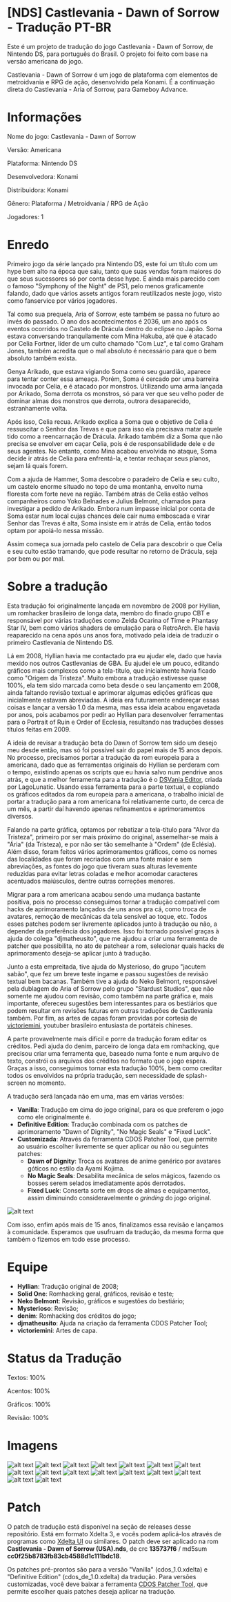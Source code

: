 # [NDS] Castlevania - Dawn of Sorrow - Tradução PT-BR

Este é um projeto de tradução do jogo Castlevania - Dawn of Sorrow, de Nintendo DS, para português do Brasil. O projeto foi feito com base na versão americana do jogo.

Castlevania - Dawn of Sorrow é um jogo de plataforma com elementos de metroidvania e RPG de ação, desenvolvido pela Konami. É a continuação direta do Castlevania - Aria of Sorrow, para Gameboy Advance.

# Informações

Nome do jogo: Castlevania - Dawn of Sorrow

Versão: Americana

Plataforma: Nintendo DS

Desenvolvedora: Konami

Distribuidora: Konami

Gênero: Plataforma / Metroidvania / RPG de Ação

Jogadores: 1

# Enredo

Primeiro jogo da série lançado pra Nintendo DS, este foi um título com um hype bem alto na época que saiu, tanto que suas vendas foram maiores do que seus sucessores só por conta desse hype. É ainda mais parecido com o famoso "Symphony of the Night" de PS1, pelo menos graficamente falando, dado que vários assets antigos foram reutilizados neste jogo, visto como fanservice por vários jogadores.

Tal como sua prequela, Aria of Sorrow, este também se passa no futuro ao invés do passado. O ano dos acontecimentos é 2036, um ano após os eventos ocorridos no Castelo de Drácula dentro do eclipse no Japão. Soma estava conversando tranquilamente com Mina Hakuba, até que é atacado por Celia Fortner, líder de um culto chamado "Com Luz", e tal como Graham Jones, também acredita que o mal absoluto é necessário para que o bem absoluto também exista.

Genya Arikado, que estava vigiando Soma como seu guardião, aparece para tentar conter essa ameaça. Porém, Soma é cercado por uma barreira invocada por Celia, e é atacado por monstros. Utilizando uma arma lançada por Arikado, Soma derrota os monstros, só para ver que seu velho poder de dominar almas dos monstros que derrota, outrora desaparecido, estranhamente volta.

Após isso, Celia recua. Arikado explica a Soma que o objetivo de Celia é ressuscitar o Senhor das Trevas e que para isso ela precisava matar aquele tido como a reencarnação de Drácula. Arikado também diz a Soma que não precisa se envolver em caçar Celia, pois é de responsabilidade dele e de seus agentes. No entanto, como Mina acabou envolvida no ataque, Soma decide ir atrás de Celia para enfrentá-la, e tentar rechaçar seus planos, sejam lá quais forem.

Com a ajuda de Hammer, Soma descobre o paradeiro de Celia e seu culto, um castelo enorme situado no topo de uma montanha, envolto numa floresta com forte neve na região. Também atrás de Celia estão velhos companheiros como Yoko Belnades e Julius Belmont, chamados para investigar a pedido de Arikado. Embora num impasse inicial por conta de Soma estar num local cujas chances dele cair numa emboscada e virar Senhor das Trevas é alta, Soma insiste em ir atrás de Celia, então todos optam por apoiá-lo nessa missão.

Assim começa sua jornada pelo castelo de Celia para descobrir o que Celia e seu culto estão tramando, que pode resultar no retorno de Drácula, seja por bem ou por mal.

# Sobre a tradução

Esta tradução foi originalmente lançada em novembro de 2008 por Hyllian, um romhacker brasileiro de longa data, membro do finado grupo CBT e responsável por várias traduções como Zelda Ocarina of Time e Phantasy Star IV, bem como vários shaders de emulação para o RetroArch. Ele havia reaparecido na cena após uns anos fora, motivado pela ideia de traduzir o primeiro Castlevania de Nintendo DS.

Lá em 2008, Hyllian havia me contactado pra eu ajudar ele, dado que havia mexido nos outros Castlevanias de GBA. Eu ajudei ele um pouco, editando gráficos mais complexos como a tela-título, que inicialmente havia ficado como "Origem da Tristeza". Muito embora a tradução estivesse quase 100%, ela tem sido marcada como beta desde o seu lançamento em 2008, ainda faltando revisão textual e aprimorar algumas edições gráficas que inicialmente estavam abreviadas. A ideia era futuramente endereçar essas coisas e lançar a versão 1.0 da mesma, mas essa ideia acabou engavetada por anos, pois acabamos por pedir ao Hyllian para desenvolver ferramentas para o Portrait of Ruin e Order of Ecclesia, resultando nas traduções desses títulos feitas em 2009.

A ideia de revisar a tradução beta do Dawn of Sorrow tem sido um desejo meu desde então, mas só foi possível sair do papel mais de 15 anos depois. No processo, precisamos portar a tradução da rom europeia para a americana, dado que as ferramentas originais do Hyllian se perderam com o tempo, existindo apenas os scripts que eu havia salvo num pendrive anos atrás, e que a melhor ferramenta para a tradução é o [DSVania Editor](https://www.romhacking.net/utilities/1271/), criada por LagoLunatic. Usando essa ferramenta para a parte textual, e copiando os gráficos editados da rom europeia para a americana, o trabalho inicial de portar a tradução para a rom americana foi relativamente curto, de cerca de um mês, a partir daí havendo apenas refinamentos e aprimoramentos diversos.

Falando na parte gráfica, optamos por rebatizar a tela-título para "Alvor da Tristeza", primeiro por ser mais próximo do original, assemelhar-se mais à "Ária" (da Tristeza), e por não ser tão semelhante à "Ordem" (de Eclésia). Além disso, foram feitos vários aprimoramentos gráficos, como os nomes das localidades que foram recriados com uma fonte maior e sem abreviações, as fontes do jogo que tiveram suas alturas levemente reduzidas para evitar letras coladas e melhor acomodar caracteres acentuados maiúsculos, dentre outras correções menores.

Migrar para a rom americana acabou sendo uma mudança bastante positiva, pois no processo conseguimos tornar a tradução compatível com hacks de aprimoramento lançados de uns anos pra cá, como troca de avatares, remoção de mecânicas da tela sensível ao toque, etc. Todos esses patches podem ser livremente aplicados junto à tradução ou não, a depender da preferência dos jogadores. Isso foi tornado possível graças à ajuda do colega "djmatheusito", que me ajudou a criar uma ferramenta de patcher que possibilita, no ato de patchear a rom, selecionar quais hacks de aprimoramento deseja-se aplicar junto à tradução.

Junto a esta empreitada, tive ajuda do Mysterioso, do grupo "jacutem sabão", que fez um breve teste ingame e passou sugestões de revisão textual bem bacanas. Também tive a ajuda do Neko Belmont, responsável pela dublagem do Aria of Sorrow pelo grupo "Stardust Studios", que não somente me ajudou com revisão, como também na parte gráfica e, mais importante, ofereceu sugestões bem interessantes para os bestiários que podem resultar em revisões futuras em outras traduções de Castlevania também. Por fim, as artes de capas foram providas por cortesia de [victoriemini](https://www.youtube.com/@victoriemini), youtuber brasileiro entusiasta de portáteis chineses.

A parte provavelmente mais difícil e porre da tradução foram editar os créditos. Pedi ajuda do denim, parceiro de longa data em romhacking, que precisou criar uma ferramenta que, baseado numa fonte e num arquivo de texto, constrói os arquivos dos créditos no formato que o jogo espera. Graças a isso, conseguimos tornar esta tradução 100%, bem como creditar todos os envolvidos na própria tradução, sem necessidade de splash-screen no momento.

A tradução será lançada não em uma, mas em várias versões:

- **Vanilla**: Tradução em cima do jogo original, para os que preferem o jogo como ele originalmente é.
- **Definitive Edition**: Tradução combinada com os patches de aprimoramento "Dawn of Dignity", "No Magic Seals" e "Fixed Luck".
- **Customizada**: Através da ferramenta CDOS Patcher Tool, que permite ao usuário escolher livremente se quer aplicar ou não ou seguintes patches:
  - **Dawn of Dignity**: Troca os avatares de anime genérico por avatares góticos no estilo da Ayami Kojima.
  - **No Magic Seals**: Desabilita mecânica de selos mágicos, fazendo os bosses serem selados imediatamente após derrotados.
  - **Fixed Luck**: Conserta sorte em drops de almas e equipamentos, assim diminuindo consideravelmente o *grinding* do jogo original.

![alt text](https://github.com/leomontenegro6/cdos-patcher-tool/raw/master/cdos_patcher_tool.gif)

Com isso, enfim após mais de 15 anos, finalizamos essa revisão e lançamos à comunidade. Esperamos que usufruam da tradução, da mesma forma que também o fizemos em todo esse processo.

# Equipe

- **Hyllian**: Tradução original de 2008;
- **Solid One**: Romhacking geral, gráficos, revisão e teste;
- **Neko Belmont**: Revisão, gráficos e sugestões do bestiário;
- **Mysterioso**: Revisão;
- **denim**: Romhacking dos créditos do jogo;
- **djmatheusito**: Ajuda na criação da ferramenta CDOS Patcher Tool;
- **victoriemini**: Artes de capa.

# Status da Tradução

Textos: 100%

Acentos: 100%

Gráficos: 100%

Revisão: 100%

# Imagens

![alt text](Screenshots/PNG/01.png) ![alt text](Screenshots/PNG/02.png) ![alt text](Screenshots/PNG/03.png)
![alt text](Screenshots/PNG/04.png) ![alt text](Screenshots/PNG/05.png) ![alt text](Screenshots/PNG/06.png)
![alt text](Screenshots/PNG/07.png) ![alt text](Screenshots/PNG/08.png) ![alt text](Screenshots/PNG/09.png)
![alt text](Screenshots/PNG/10.png) ![alt text](Screenshots/PNG/11.png) ![alt text](Screenshots/PNG/12.png)
![alt text](Screenshots/PNG/13.png) ![alt text](Screenshots/PNG/14.png) ![alt text](Screenshots/PNG/15.png)
![alt text](Screenshots/PNG/16.png)

# Patch

O patch de tradução está disponível na seção de releases desse repositório. Está em formato Xdelta 3, e vocês podem aplicá-los através de programas como [Xdelta UI](https://www.romhacking.net/utilities/598/) ou similares. O patch deve ser aplicado na rom **Castlevania - Dawn of Sorrow (USA).nds**, de crc **135737f6** / md5sum **cc0f25b8783fb83cb4588d1c111bdc18**.

Os patches pré-prontos são para a versão "Vanilla" (cdos_1.0.xdelta) e "Definitive Edition" (cdos_de_1.0.xdelta) da tradução. Para versões customizadas, você deve baixar a ferramenta [CDOS Patcher Tool](https://github.com/leomontenegro6/cdos-patcher-tool/releases), que permite escolher quais patches deseja aplicar na tradução.